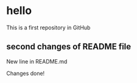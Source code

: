 # hello

This is a first repository in GitHub

## second changes of README file

New line in README.md

Changes done!
